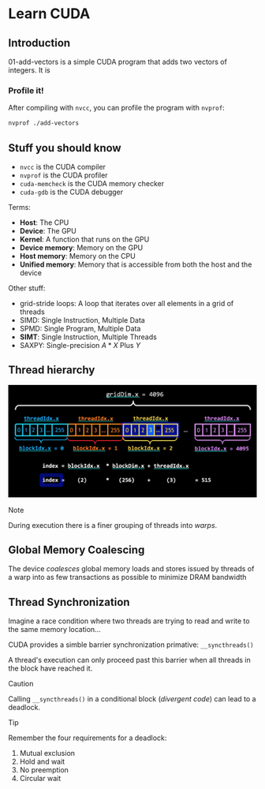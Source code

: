 # Learn CUDA

## Introduction

01-add-vectors is a simple CUDA program that adds two vectors of integers. It is

### Profile it!

After compiling with `nvcc`, you can profile the program with `nvprof`:

```sh
nvprof ./add-vectors
```

## Stuff you should know

- `nvcc` is the CUDA compiler
- `nvprof` is the CUDA profiler
- `cuda-memcheck` is the CUDA memory checker
- `cuda-gdb` is the CUDA debugger

Terms:

- **Host**: The CPU
- **Device**: The GPU
- **Kernel**: A function that runs on the GPU
- **Device memory**: Memory on the GPU
- **Host memory**: Memory on the CPU
- **Unified memory**: Memory that is accessible from both the host and the
  device

Other stuff:

- grid-stride loops: A loop that iterates over all elements in a grid of
  threads
- SIMD: Single Instruction, Multiple Data
- SPMD: Single Program, Multiple Data
- **SIMT**: Single Instruction, Multiple Threads
- SAXPY: Single-precision $A*X$ Plus $Y$

## Thread hierarchy

![Thread hierarchy](./assets/cuda_indexing.png)

> [!NOTE]
> During execution there is a finer grouping of threads into _warps_.

## Global Memory Coalescing

The device _coalesces_ global memory loads and stores issued by threads
of a warp into as few transactions as possible to minimize DRAM bandwidth

## Thread Synchronization

Imagine a race condition where two threads are trying to
read and write to the same memory location...

CUDA provides a simble barrier synchronization primative:
`__syncthreads()`

A thread's execution can only proceed past this barrier when all threads in the
block have reached it.

> [!CAUTION]
> Calling `__syncthreads()` in a conditional block (_divergent code_)
> can lead to a deadlock.

> [!TIP]
> Remember the four requirements for a deadlock:
>
> 1. Mutual exclusion
> 2. Hold and wait
> 3. No preemption
> 4. Circular wait
